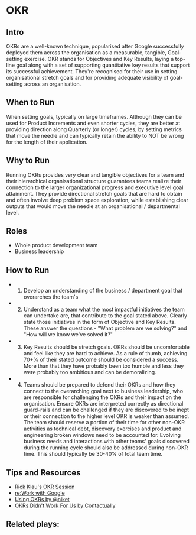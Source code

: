 # OKR

## Intro
OKRs are a well-known technique, popularised after Google successfully deployed them across the organisation as a measurable, tangible, Goal-setting exercise. OKR stands for Objectives and Key Results, laying a top-line goal along with a set of supporting quantitative key results that support its successful achievement. They're recognised for their use in setting organisational stretch goals and for providing adequate visibility of goal-setting across an organisation.

## When to Run
When setting goals, typically on large timeframes. Although they can be used for Product Increments and even shorter cycles, they are better at providing direction along Quarterly (or longer) cycles, by setting metrics that move the needle and can typically retain the ability to NOT be wrong for the length of their application.

## Why to Run
Running OKRs provides very clear and tangible objectives for a team and their hierarchical organisational structure guarantees teams realize their connection to the larger organizational progress and executive level goal attainment. They provide directional stretch goals that are hard to obtain and often involve deep problem space exploration, while establishing clear outputs that would move the needle at an organisational / departmental level.

## Roles
* Whole product development team
* Business leadership

## How to Run
* 1) Develop an understanding of the business / department goal that overarches the team's
* 2) Understand as a team what the most impactful initiatives the team can undertake are, that contribute to the goal stated above. Clearly state those initiatives in the form of Objective and Key Results. These answer the questions - "What problem are we solving?" and "How will we know we've solved it?"
* 3) Key Results should  be stretch goals. OKRs should be uncomfortable and feel like they are hard to achieve. As a rule of thumb, achieving 70+% of their stated outcome should be considered a success. More than that they have probably been too humble and less they were probably too ambitious and can be demoralizing.
* 4) Teams should be prepared to defend their OKRs and how they connect to the overarching goal next to business leadership, who are responsible for challenging the OKRs and their impact on the organisation. Ensure OKRs are interpreted correctly as directional guard-rails and can be challenged if they are discovered to be inept or their connection to the higher level OKR is weaker than assumed. The team should reserve a portion of their time for other non-OKR activities as technical debt, discovery exercises and product and engineering broken windows need to be accounted for. Evolving business needs and interactions with other teams' goals discovered during the running cycle should also be addressed during non-OKR time. This should typically be 30-40% of total team time.

## Tips and Resources
* [Rick Klau's OKR Session](https://www.youtube.com/watch?v=mJB83EZtAjc)
* [re:Work with Google](https://rework.withgoogle.com/guides/set-goals-with-okrs/steps/introduction/)
* [Using OKRs by @niket](https://medium.com/startup-tools/okrs-5afdc298bc28)
* [OKRs Didn't Work For Us by Contactually](http://blog.contactually.com/inside-contactually-okrs-didnt-work-for-us/)



## Related plays:
